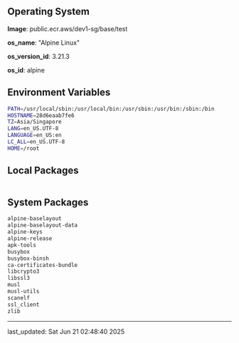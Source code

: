 ## Operating System

**Image**: public.ecr.aws/dev1-sg/base/test

**os_name**: "Alpine Linux"

**os_version_id**: 3.21.3

**os_id**: alpine

## Environment Variables

```bash
PATH=/usr/local/sbin:/usr/local/bin:/usr/sbin:/usr/bin:/sbin:/bin
HOSTNAME=28d6eaab7fe6
TZ=Asia/Singapore
LANG=en_US.UTF-8
LANGUAGE=en_US:en
LC_ALL=en_US.UTF-8
HOME=/root
```

## Local Packages

```bash
```

## System Packages

```bash
alpine-baselayout
alpine-baselayout-data
alpine-keys
alpine-release
apk-tools
busybox
busybox-binsh
ca-certificates-bundle
libcrypto3
libssl3
musl
musl-utils
scanelf
ssl_client
zlib
```


---

last_updated: Sat Jun 21 02:48:40 2025
